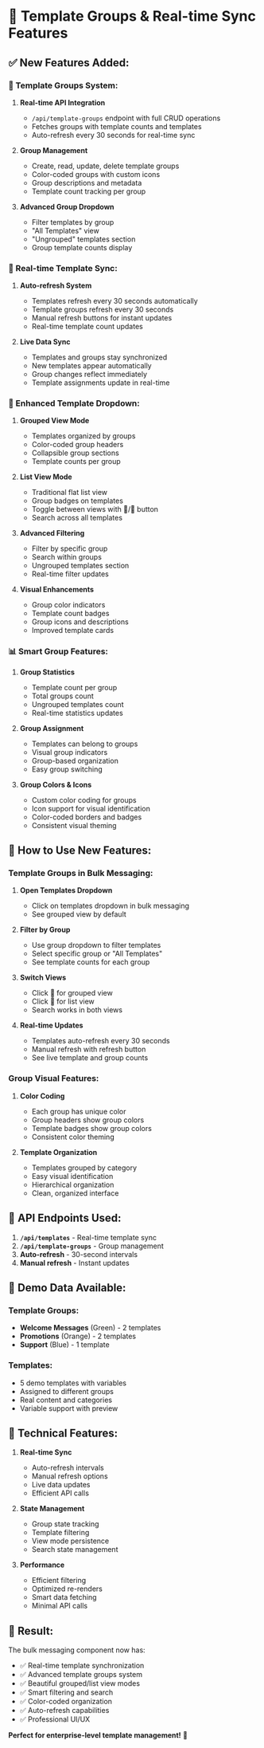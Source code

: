 # 🎯 Template Groups & Real-time Sync Features

## ✅ **New Features Added:**

### **📁 Template Groups System:**

1. **Real-time API Integration**
   - `/api/template-groups` endpoint with full CRUD operations
   - Fetches groups with template counts and templates
   - Auto-refresh every 30 seconds for real-time sync

2. **Group Management**
   - Create, read, update, delete template groups
   - Color-coded groups with custom icons
   - Group descriptions and metadata
   - Template count tracking per group

3. **Advanced Group Dropdown**
   - Filter templates by group
   - "All Templates" view
   - "Ungrouped" templates section
   - Group template counts display

### **🔄 Real-time Template Sync:**

1. **Auto-refresh System**
   - Templates refresh every 30 seconds automatically
   - Template groups refresh every 30 seconds
   - Manual refresh buttons for instant updates
   - Real-time template count updates

2. **Live Data Sync**
   - Templates and groups stay synchronized
   - New templates appear automatically
   - Group changes reflect immediately
   - Template assignments update in real-time

### **🎨 Enhanced Template Dropdown:**

1. **Grouped View Mode**
   - Templates organized by groups
   - Color-coded group headers
   - Collapsible group sections
   - Template counts per group

2. **List View Mode**
   - Traditional flat list view
   - Group badges on templates
   - Toggle between views with 📁/📄 button
   - Search across all templates

3. **Advanced Filtering**
   - Filter by specific group
   - Search within groups
   - Ungrouped templates section
   - Real-time filter updates

4. **Visual Enhancements**
   - Group color indicators
   - Template count badges
   - Group icons and descriptions
   - Improved template cards

### **📊 Smart Group Features:**

1. **Group Statistics**
   - Template count per group
   - Total groups count
   - Ungrouped templates count
   - Real-time statistics updates

2. **Group Assignment**
   - Templates can belong to groups
   - Visual group indicators
   - Group-based organization
   - Easy group switching

3. **Group Colors & Icons**
   - Custom color coding for groups
   - Icon support for visual identification
   - Color-coded borders and badges
   - Consistent visual theming

## 🚀 **How to Use New Features:**

### **Template Groups in Bulk Messaging:**

1. **Open Templates Dropdown**
   - Click on templates dropdown in bulk messaging
   - See grouped view by default

2. **Filter by Group**
   - Use group dropdown to filter templates
   - Select specific group or "All Templates"
   - See template counts for each group

3. **Switch Views**
   - Click 📁 for grouped view
   - Click 📄 for list view
   - Search works in both views

4. **Real-time Updates**
   - Templates auto-refresh every 30 seconds
   - Manual refresh with refresh button
   - See live template and group counts

### **Group Visual Features:**

1. **Color Coding**
   - Each group has unique color
   - Group headers show group colors
   - Template badges show group colors
   - Consistent color theming

2. **Template Organization**
   - Templates grouped by category
   - Easy visual identification
   - Hierarchical organization
   - Clean, organized interface

## 🎯 **API Endpoints Used:**

1. **`/api/templates`** - Real-time template sync
2. **`/api/template-groups`** - Group management
3. **Auto-refresh** - 30-second intervals
4. **Manual refresh** - Instant updates

## 📱 **Demo Data Available:**

### **Template Groups:**
- **Welcome Messages** (Green) - 2 templates
- **Promotions** (Orange) - 2 templates  
- **Support** (Blue) - 1 template

### **Templates:**
- 5 demo templates with variables
- Assigned to different groups
- Real content and categories
- Variable support with preview

## 🔧 **Technical Features:**

1. **Real-time Sync**
   - Auto-refresh intervals
   - Manual refresh options
   - Live data updates
   - Efficient API calls

2. **State Management**
   - Group state tracking
   - Template filtering
   - View mode persistence
   - Search state management

3. **Performance**
   - Efficient filtering
   - Optimized re-renders
   - Smart data fetching
   - Minimal API calls

## 🎉 **Result:**

The bulk messaging component now has:
- ✅ Real-time template synchronization
- ✅ Advanced template groups system
- ✅ Beautiful grouped/list view modes
- ✅ Smart filtering and search
- ✅ Color-coded organization
- ✅ Auto-refresh capabilities
- ✅ Professional UI/UX

**Perfect for enterprise-level template management!** 🚀
